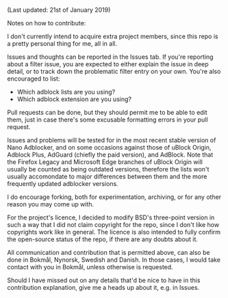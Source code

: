 (Last updated: 21st of January 2019)

Notes on how to contribute:

I don't currently intend to acquire extra project members, since this repo is a pretty personal thing for me, all in all.

Issues and thoughts can be reported in the Issues tab. If you're reporting about a filter issue, you are expected to either explain the issue in deep detail, or to track down the problematic filter entry on your own. You're also encouraged to list:
* Which adblock lists are you using?
* Which adblock extension are you using?

Pull requests can be done, but they should permit me to be able to edit them, just in case there's some excusable formatting errors in your pull request.

Issues and problems will be tested for in the most recent stable version of Nano Adblocker, and on some occasions against those of uBlock Origin, Adblock Plus, AdGuard (chiefly the paid version), and AdBlock. Note that the Firefox Legacy and Microsoft Edge branches of uBlock Origin will usually be counted as being outdated versions, therefore the lists won't usually accomondate to major differences between them and the more frequently updated adblocker versions.

I do encourage forking, both for experimentation, archiving, or for any other reason you may come up with.

For the project's licence, I decided to modify BSD's three-point version in such a way that I did not claim copyright for the repo, since I don't like how copyrights work like in general. The licence is also intended to fully confirm the open-source status of the repo, if there are any doubts about it.

All communication and contribution that is permitted above, can also be done in Bokmål, Nynorsk, Swedish and Danish. In those cases, I would take contact with you in Bokmål, unless otherwise is requested.

Should I have missed out on any details that'd be nice to have in this contribution explanation, give me a heads up about it, e.g. in Issues.
